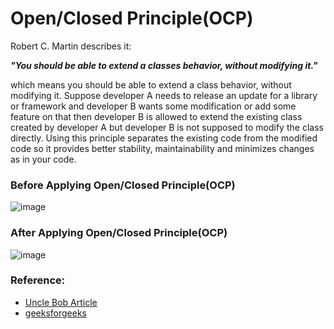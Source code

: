 # Open/Closed Principle(OCP)

Robert C. Martin describes it:

<strong><em>"You should be able to extend a classes behavior, without modifying it."</em></strong>

which means you should be able to extend a class behavior, without modifying it.
Suppose developer A needs to release an update for a library or framework and developer B wants some modification or add some feature on that then developer B is allowed to extend the existing class created by developer A but developer B is not supposed to modify the class directly. Using this principle separates the existing code from the modified code so it provides better stability, maintainability and minimizes changes as in your code.

### Before Applying Open/Closed Principle(OCP)
![image](https://github.com/Virendra-Haratlia/SOLID_DP_CPP/assets/141754196/ef520383-b28f-4759-9bdc-6ae6030cf9c4)

### After Applying Open/Closed Principle(OCP)

![image](https://github.com/Virendra-Haratlia/SOLID_DP_CPP/assets/141754196/28e9c149-91e0-464b-a9d8-2d7b1989630d)

### Reference:
* [Uncle Bob Article](http://butunclebob.com/ArticleS.UncleBob.PrinciplesOfOod)
* [geeksforgeeks](https://www.geeksforgeeks.org/solid-principle-in-programming-understand-with-real-life-examples/)
